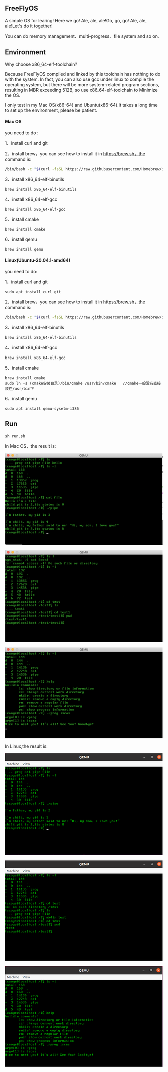 ## FreeFlyOS

A simple OS for learing! Here we go! Ale, ale, ale!Go, go, go! Ale, ale, ale!Let's do it together!

You can do memory management、multi-progress、file system and so on.

## Environment

Why choose x86_64-elf-toolchain? 

Because FreeFlyOS compiled and linked by this toolchain has nothing to do with the system. In fact, you can also use gcc under linux to compile the operating system, but there will be more system-related program sections, resulting in MBR exceeding 512B, so use x86_64-elf-toolchain to Minimize the OS.

I only test in my Mac OS(x86-64) and Ubuntu(x86-64).It takes a long time to set up the environment, please be patient.

#### Mac OS 

you need to do :

1、install curl and git

2、install brew，you can see how to install it in https://brew.sh，the command is:

```bash
/bin/bash -c "$(curl -fsSL https://raw.githubusercontent.com/Homebrew/install/master/install.sh)" 
```

3、install x86_64-elf-binutils

```
brew install x86_64-elf-binutils
```

4、install x86_64-elf-gcc 

```
brew install x86_64-elf-gcc 
```

5、install cmake 

```
brew install cmake
```

6、install qemu 

```
brew install qemu
```

#### Linux(Ubuntu-20.04.1-amd64)

you need to do:

1、install curl and git

```
sudo apt install curl git 
```

2、install brew，you can see how to install it in https://brew.sh，the command is:

```bash
/bin/bash -c "$(curl -fsSL https://raw.githubusercontent.com/Homebrew/install/master/install.sh)" 
```

3、install x86_64-elf-binutils

```
brew install x86_64-elf-binutils
```

4、install x86_64-elf-gcc 

```
brew install x86_64-elf-gcc 
```

5、install cmake 

```
brew install cmake
sudo ln -s (cmake安装目录)/bin/cmake /usr/bin/cmake   //cmake一般没有直接装在/usr/bin下
```

6、install qemu 

```
sudo apt install qemu-sysetm-i386
```

## Run

```
sh run.sh
```

In Mac OS，the result is:

![image-20201228213055895](readme.assets/image-20201228213055895.png)

![image-20201228213344675](readme.assets/image-20201228213344675.png)

![image-20201228222144608](readme.assets/image-20201228222144608.png)

In Linux,the result is:

![image-20201228223246325](readme.assets/image-20201228223246325.png)

![image-20201228223255211](readme.assets/image-20201228223255211.png)

![image-20201228223304979](readme.assets/image-20201228223304979.png)

